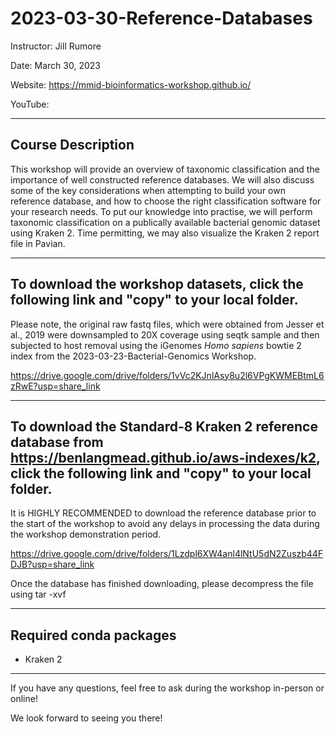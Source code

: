 # 2023-03-30-Reference-Databases
Instructor: Jill Rumore

Date: March 30, 2023

Website: https://mmid-bioinformatics-workshop.github.io/

YouTube: 

---

## Course Description 

This workshop will provide an overview of taxonomic classification and the importance of well constructed reference databases.  We will also discuss some of the key considerations when attempting to build your own reference database, and how to choose the right classification software for your research needs.  To put our knowledge into practise, we will perform taxonomic classification on a publically available bacterial genomic dataset using Kraken 2.  Time permitting, we may also visualize the Kraken 2 report file in Pavian. 

---

## To download the workshop datasets, click the following link and "copy" to your local folder.  
Please note, the original raw fastq files, which were obtained from Jesser et al., 2019 were downsampled to 20X coverage using seqtk sample and then subjected to host removal using the iGenomes *Homo sapiens* bowtie 2 index from the 2023-03-23-Bacterial-Genomics Workshop.

https://drive.google.com/drive/folders/1vVc2KJnlAsy8u2l6VPgKWMEBtmL6zRwE?usp=share_link

---

## To download the Standard-8 Kraken 2 reference database from https://benlangmead.github.io/aws-indexes/k2, click the following link and "copy" to your local folder.
It is HIGHLY RECOMMENDED to download the reference database prior to the start of the workshop to avoid any delays in processing the data during the workshop demonstration period.

https://drive.google.com/drive/folders/1Lzdpl6XW4anl4lNtU5dN2Zuszb44FDJB?usp=share_link

Once the database has finished downloading, please decompress the file using tar -xvf

---

## Required conda packages

- Kraken 2

---

If you have any questions, feel free to ask during the workshop in-person or online!

We look forward to seeing you there!
